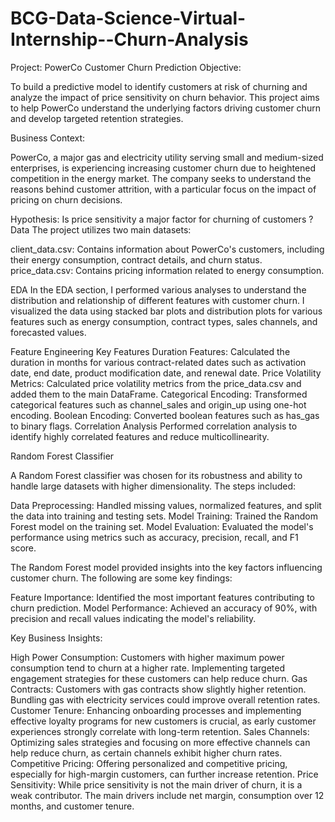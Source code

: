 # BCG-Data-Science-Virtual-Internship--Churn-Analysis
Project: PowerCo Customer Churn Prediction
Objective:

To build a predictive model to identify customers at risk of churning and analyze the impact of price sensitivity on churn behavior. This project aims to help PowerCo understand the underlying factors driving customer churn and develop targeted retention strategies.

Business Context:

PowerCo, a major gas and electricity utility serving small and medium-sized enterprises, is experiencing increasing customer churn due to heightened competition in the energy market. The company seeks to understand the reasons behind customer attrition, with a particular focus on the impact of pricing on churn decisions.

Hypothesis:
Is price sensitivity a major factor for churning of customers ? 
Data
The project utilizes two main datasets:

client_data.csv: Contains information about PowerCo's customers, including their energy consumption, contract details, and churn status.
price_data.csv: Contains pricing information related to energy consumption.

EDA
In the EDA section, I performed various analyses to understand the distribution and relationship of different features with customer churn. I visualized the data using stacked bar plots and distribution plots for various features such as energy consumption, contract types, sales channels, and forecasted values.

Feature Engineering
Key Features
Duration Features: Calculated the duration in months for various contract-related dates such as activation date, end date, product modification date, and renewal date.
Price Volatility Metrics: Calculated price volatility metrics from the price_data.csv and added them to the main DataFrame.
Categorical Encoding: Transformed categorical features such as channel_sales and origin_up using one-hot encoding.
Boolean Encoding: Converted boolean features such as has_gas to binary flags.
Correlation Analysis
Performed correlation analysis to identify highly correlated features and reduce multicollinearity.

Random Forest Classifier

A Random Forest classifier was chosen for its robustness and ability to handle large datasets with higher dimensionality. The steps included:

Data Preprocessing: Handled missing values, normalized features, and split the data into training and testing sets.
Model Training: Trained the Random Forest model on the training set.
Model Evaluation: Evaluated the model's performance using metrics such as accuracy, precision, recall, and F1 score.

The Random Forest model provided insights into the key factors influencing customer churn. The following are some key findings:

Feature Importance: Identified the most important features contributing to churn prediction.
Model Performance: Achieved an accuracy of 90%, with precision and recall values indicating the model's reliability.

Key Business Insights:

High Power Consumption: Customers with higher maximum power consumption tend to churn at a higher rate. Implementing targeted engagement strategies for these customers can help reduce churn.
Gas Contracts: Customers with gas contracts show slightly higher retention. Bundling gas with electricity services could improve overall retention rates.
Customer Tenure: Enhancing onboarding processes and implementing effective loyalty programs for new customers is crucial, as early customer experiences strongly correlate with long-term retention.
Sales Channels: Optimizing sales strategies and focusing on more effective channels can help reduce churn, as certain channels exhibit higher churn rates.
Competitive Pricing: Offering personalized and competitive pricing, especially for high-margin customers, can further increase retention.
Price Sensitivity: While price sensitivity is not the main driver of churn, it is a weak contributor. The main drivers include net margin, consumption over 12 months, and customer tenure. 
